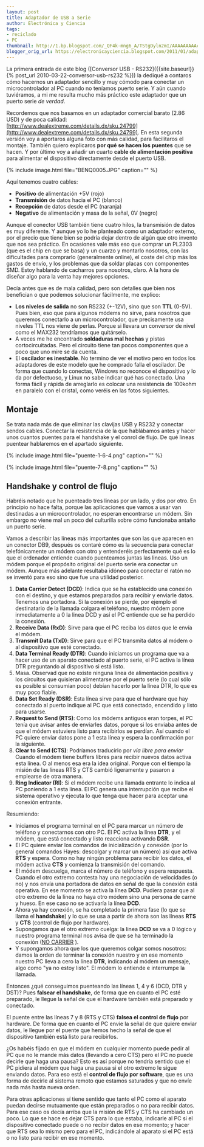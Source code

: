 ```yaml
---
layout: post
title: Adaptador de USB a Serie
author: Electrónica y Ciencia
tags:
- reciclado
- PC
thumbnail: http://1.bp.blogspot.com/_QF4k-mng6_A/TStgDyln2mI/AAAAAAAAAcU/Pidp-oEJy_U/s72-c/BENQ0005.JPG
blogger_orig_url: https://electronicayciencia.blogspot.com/2011/01/adaptador-de-usb-serie.html
---
```


La primera entrada de este blog ([Conversor USB - RS232]({{site.baseurl}}{% post_url 2010-03-22-conversor-usb-rs232 %})) la dediqué a contaros cómo hacernos un adaptador sencillo y muy cómodo para conectar un microcontrolador al PC cuando no teníamos puerto serie. Y aún cuando tuviéramos, a mi me resulta mucho más práctico este adaptador que un puerto serie *de verdad*.

Recordemos que nos basamos en un adaptador comercial barato (2.86 USD) y de poca calidad: [http://www.dealextreme.com/details.dx/sku.24799](http://www.dealextreme.com/details.dx/sku.24799). En esta segunda versión voy a aportaros alguna foto con más calidad, para facilitaros el montaje. También quiero explicaros **por qué se hacen los puentes** que se hacen. Y por último voy a añadir un cuarto **cable de alimentación positiva** para alimentar el dispositivo directamente desde el puerto USB.

{% include image.html file="BENQ0005.JPG" caption="" %}

Aquí tenemos cuatro cables:

- **Positivo** de alimentación +5V (rojo)
- **Transmisión** de datos hacia el PC (blanco)
- **Recepción** de datos desde el PC (naranja)
- **Negativo** de alimentación y masa de la señal, 0V (negro)

Aunque el conector USB también tiene cuatro hilos, la transmisión de datos es muy diferente. Y aunque yo lo he planteado como un adaptador externo, por el precio que tiene bien se podría dejar dentro de algún que otro invento que nos sea práctico. En ocasiones vale más eso que comprar un PL2303 (que es el chip en que se basa) y un cuarzo y montarlo nosotros, con las dificultades para comprarlo (generalmente online), el coste del chip más los gastos de envío, y los problemas que da soldar placas con componentes SMD. Estoy hablando de cacharros para nosotros, claro. A la hora de diseñar algo para la venta hay mejores opciones.

Decía antes que es de mala calidad, pero son detalles que bien nos benefician o que podemos solucionar fácilmente, me explico:

- **Los niveles de salida** no son RS232 (+-12V), sino que son **TTL** (0-5V). Pues bien, eso que para algunos módems no sirve, para nosotros que queremos conectarlo a un microcontrolador, que precisamente usa niveles TTL nos viene de perlas. Porque si llevara un conversor de nivel como el MAX232 tendríamos que quitárselo.
- A veces me he encontrado **soldaduras mal hechas** y pistas cortocircuitadas. Pero el circuito tiene tan pocos componentes que a poco que uno mire se da cuenta.
- El **oscilador es inestable**. No termino de ver el motivo pero en todos los adaptadores de este modelo que he comprado falla el oscilador. De forma que cuando lo conectas, Windows no reconoce el dispositivo y lo da por defectuoso, y Linux no sabe indicar qué has conectado. Una forma fácil y rápida de arreglarlo es colocar una resistencia de 100kohm en paralelo con el cristal, como veréis en las fotos siguientes.

## Montaje

Se trata nada más de que eliminar las clavijas USB y RS232 y conectar sendos cables. Conectar la resistencia de la que hablábamos antes y hacer unos cuantos puentes para el handshake y el conrol de flujo. De qué lineas puentear hablaremos en el apartado siguiente.

{% include image.html file="puente-1-6-4.png" caption="" %}

{% include image.html file="puente-7-8.png" caption="" %}

## Handshake y control de flujo

Habréis notado que he puenteado tres lineas por un lado, y dos por otro. En principio no hace falta, porque las aplicaciones que vamos a usar van destinadas a un microcontrolador, no esperan encontrarse un módem. Sin embargo no viene mal un poco del culturilla sobre cómo funcionaba antaño un puerto serie.

Vamos a describir las líneas más importantes que son las que aparecen en un conector DB9, después os contaré cómo es la secuencia para conectar telefónicamente un módem con otro y entenderéis perfectamente qué es lo que el ordenador entiende cuando puenteamos juntas las lineas. Uso un módem porque el propósito original del puerto serie era conectar un módem. Aunque más adelante resultaba idóneo para conectar el ratón no se inventó para eso sino que fue una utilidad posterior.

1. **Data Carrier Detect (DCD)**: Indica que se ha establecido una conexión con el destino, y que estamos preparados para recibir y enviarle datos. Tenemos una portadora. Si la conexión se pierde, por ejemplo el destinatario de la llamada colgara el teléfono, nuestro módem pone inmediatamente a 0 la linea DCD y así el PC entiende que se ha perdido la conexión.
1. **Receive Data (RxD)**: Sirve para que el PC reciba los datos que le envía el módem.
1. **Transmit Data (TxD)**: Sirve para que el PC transmita datos al módem o al dispositivo que esté conectado.
1. **Data Terminal Ready (DTR)**: Cuando iniciamos un programa que va a hacer uso de un aparato conectado al puerto serie, el PC activa la línea DTR preguntando al dispositivo si está listo.
1. Masa. Observad que no existe ninguna línea de alimentación positiva y los circuitos que quisieran alimentarse por el puerto serie (lo cual sólo es posible si consumían poco) debían hacerlo por la línea DTR, lo que es muy poco fiable.
1. **Data Set Ready (DSR)**: Esta línea sirve para que el hardware que hay conectado al puerto indique al PC que está conectado, encendido y listo para usarse. 
1. **Request to Send (RTS)**: Como los módems antiguos eran torpes, el PC tenía que avisar antes de enviarles datos, porque si los enviaba antes de que el módem estuviera listo para recibirlos se perdían. Así cuando el PC quiere enviar datos pone a 1 esta línea y espera la confirmación por la siguiente.
1. **Clear to Send (CTS)**: Podríamos traducirlo por *vía libre para enviar* Cuando el módem tiene buffers libres para recibir nuevos datos activa esta línea. O al menos esa era la idea original. Porque con el tiempo la misión de las líneas RTS y CTS cambió ligeramente y pasaron a emplearse de otra manera.
1. **Ring Indicator (RI)**: Si el módem recibe una llamada entrante lo indica al PC poniendo a 1 esta línea. El PC genera una interrupción que recibe el sistema operativo y ejecuta lo que tenga que hacer para aceptar una conexión entrante.

Resumiendo:

- Iniciamos el programa terminal en el PC para marcar un número de teléfono y conectarnos con otro PC. El PC activa la línea **DTR**, y el módem, que está conectado y listo reacciona activando **DSR**.
- El PC quiere enviar los comandos de inicialización y conexión (por lo general comandos Hayes: descolgar y marcar un número) así que activa **RTS** y espera. Como no hay ningún problema para recibir los datos, el módem activa **CTS** y comienza la transmisión del comando.
- El módem descuelga, marca el número de teléfono y espera respuesta. Cuando el otro extremo contesta hay una negociación de velocidades (o no) y nos envía una portadora de datos en señal de que la conexión está operativa. En ese momento se activa la línea **DCD**. Pudiera pasar que al otro extremo de la línea no haya otro módem sino una persona de carne y hueso. En ese caso no se activaría la línea **DCD**.
- Ahora ya hay conexión, se ha completado la primera fase (lo que se llama el **handshake**) y lo que se usa a partir de ahora son las líneas **RTS** y **CTS** (control de flujo por hardware).
- Supongamos que el otro extremo cuelga: la linea **DCD** se va a 0 lógico y nuestro programa terminal nos avisa de que se ha terminado la conexión ([NO CARRIER](http://en.wikipedia.org/wiki/NO_CARRIER) ).
- Y supongamos ahora que los que queremos colgar somos nosotros: damos la orden de terminar la conexión nuestro y en ese momento nuestro PC lleva a cero la línea **DTR**, indicando al módem un mensaje, algo como "ya no estoy listo". El módem lo entiende e interrumpe la llamada.

Entonces ¿qué conseguimos puenteando las líneas 1, 4 y 6 (DCD, DTR y DST)? Pues **falsear el handshake**, de forma que en cuanto el PC esté preparado, le llegue la señal de que el hardware también está preparado y conectado.

El puente entre las líneas 7 y 8 (RTS y CTS) **falsea el control de flujo** por hardware. De forma que en cuanto el PC envíe la señal de que quiere enviar datos, le llegue por el puente que hemos hecho la señal de que el dispositivo también está listo para recibirlos.

¿Os habéis fijado en que el módem en cualquier momento puede pedir al PC que no le mande más datos (llevando a cero CTS) pero el PC no puede decirle que haga una pausa? Esto es así porque no tendría sentido que el PC pidiera al módem que haga una pausa si el otro extremo le sigue enviando datos. Para eso está el **control de flujo por software**, que es una forma de decirle al sistema remoto que estamos saturados y que no envíe nada más hasta nueva orden.

Para otras aplicaciones sí tiene sentido que tanto el PC como el aparato puedan decirse mutuamente que están preparados o no para recibir datos. Para ese caso os decía arriba que la misión de RTS y CTS ha cambiado un poco. Lo que se hace es dejar CTS para lo que estaba, indicarle al PC si el dispositivo conectado puede o no recibir datos en ese momento; y hacer que RTS sea lo mismo pero para el PC, indicándole al aparato si el PC está o no listo para recibir en ese momento.

